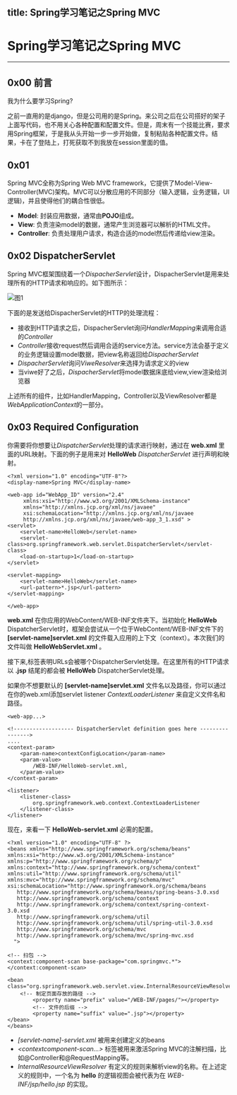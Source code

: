 title: Spring学习笔记之Spring MVC
---
# Spring学习笔记之Spring MVC

----------
## 0x00 前言
我为什么要学习Spring?   
   
之前一直用的是django，但是公司用的是Spring。来公司之后在公司搭好的架子上面写代码，也不用关心各种配置和配置文件。但是，周末有一个技能比赛，要求用Spring框架，于是我从头开始一步一步开始做，复制粘贴各种配置文件。结果，卡在了登陆上，打死获取不到我放在session里面的值。   
   
## 0x01   
   
Spring MVC全称为Spring Web MVC framework，它提供了Model-View-Controller(MVC)架构。MVC可以分散应用的不同部分（输入逻辑，业务逻辑，UI逻辑)，并且使得他们的耦合性很低。   
   
- **Model**: 封装应用数据，通常由**POJO**组成。   
- **View**: 负责渲染model的数据，通常产生浏览器可以解析的HTML文件。
- **Controller**: 负责处理用户请求，构造合适的model然后传递给view渲染。   
   
## 0x02 DispatcherServlet   
   
Spring MVC框架围绕着一个*DispacherServlet*设计，DispacherServlet是用来处理所有的HTTP请求和响应的。如下图所示：   
   
![图1](http://oy2p9zlfs.bkt.clouddn.com/spring_dispatcherservlet.png)   

下面的是发送给DispacherServlet的HTTP的处理流程：   
   
- 接收到HTTP请求之后，DispacherServlet询问*HandlerMapping*来调用合适的*Controller*
- *Controller*接收request然后调用合适的service方法。service方法会基于定义的业务逻辑设置model数据，把view名称返回给*DispacherServlet*
- *DispacherServlet*询问*ViweResolver*来选择为请求定义的view
- 当viwe好了之后，*DispacherServlet*将model数据床底给view,view渲染给浏览器
   
上述所有的组件，比如HandlerMapping，Controller以及ViewResolver都是*WebApplicationContext*的一部分。   
   
## 0x03 Required Configuration   
   
你需要将你想要让*DispatcherServlet*处理的请求进行映射，通过在 **web.xml** 里面的URL映射。下面的例子是用来对 **HelloWeb** *DispatcherServlet* 进行声明和映射。
   
    <?xml version="1.0" encoding="UTF-8"?>
	<display-name>Spring MVC</display-name>

	<web-app id="WebApp_ID" version="2.4"
		 xmlns:xsi="http://www.w3.org/2001/XMLSchema-instance" 
         xmlns="http://xmlns.jcp.org/xml/ns/javaee" 
         xsi:schemaLocation="http://xmlns.jcp.org/xml/ns/javaee 
         http://xmlns.jcp.org/xml/ns/javaee/web-app_3_1.xsd" >
	<servlet>
    	<servlet-name>HelloWeb</servlet-name>
    	<servlet-class>org.springframework.web.servlet.DispatcherServlet</servlet-class>
     	<load-on-startup>1</load-on-startup>
	</servlet>

	<servlet-mapping>
     	<servlet-name>HelloWeb</servlet-name>
    	<url-pattern>*.jsp</url-pattern>
	</servlet-mapping>

	</web-app>
   
**web.xml** 在你应用的WebContent/WEB-INF文件夹下。当初始化 **HelloWeb** DispatcherServlet时，框架会尝试从一个位于WebContent/WEB-INF文件下的 **[servlet-name]servlet.xml** 的文件载入应用的上下文（context）。本次我们的文件叫做 **HelloWebServlet.xml** 。   
   
接下来,<servlet-mapping>标签表明URLs会被哪个DispatcherServlet处理。在这里所有的HTTP请求以 **.jsp** 结尾的都会被 **HelloWeb** DispatcherServlet处理。   
   
如果你不想要默认的 **[servlet-name]servlet.xml** 文件名以及路径，你可以通过在你的web.xml添加servlet listener *ContextLoaderListener*  来自定义文件名和路径。   
   
	<web-app...>

	<!------------------- DispatcherServlet definition goes here ---------------->
	....
    <context-param>
		<param-name>contextConfigLocation</param-name>
		<param-value>
			/WEB-INF/HelloWeb-servlet.xml,
		</param-value>
	</context-param>

	<listener>
		<listener-class>
			org.springframework.web.context.ContextLoaderListener
		</listener-class>
	</listener>
   
现在，来看一下 **HelloWeb-servlet.xml** 必需的配置。   
   
    <?xml version="1.0" encoding="UTF-8" ?>
	<beans xmlns="http://www.springframework.org/schema/beans"
    xmlns:xsi="http://www.w3.org/2001/XMLSchema-instance" 
    xmlns:p="http://www.springframework.org/schema/p"
    xmlns:context="http://www.springframework.org/schema/context"
    xmlns:util="http://www.springframework.org/schema/util" 
    xmlns:mvc="http://www.springframework.org/schema/mvc"
    xsi:schemaLocation="http://www.springframework.org/schema/beans
       http://www.springframework.org/schema/beans/spring-beans-3.0.xsd
       http://www.springframework.org/schema/context 
       http://www.springframework.org/schema/context/spring-context-3.0.xsd
       http://www.springframework.org/schema/util 
       http://www.springframework.org/schema/util/spring-util-3.0.xsd 
       http://www.springframework.org/schema/mvc 
       http://www.springframework.org/schema/mvc/spring-mvc.xsd
      ">
	
	<!-- 扫包 -->
    <context:component-scan base-package="com.springmvc.*"></context:component-scan>
	
	<bean class="org.springframework.web.servlet.view.InternalResourceViewResolver">
    	<!-- 制定页面存放的路径 -->
        	<property name="prefix" value="/WEB-INF/pages/"></property>
            <!-- 文件的后缀 -->
            <property name="suffix" value=".jsp"></property>
    </bean>
	</beans>   
   


- *[servlet-name]-servlet.xml* 被用来创建定义的beans
- *<contextcomponent-scan...>* 标签被用来激活Spring MVC的注解扫描，比如@Controller和@RequestMapping等。   
- *InternalResourceViewResolver* 有定义的规则来解析view的名称。在上述定义的规则中，一个名为 **hello** 的逻辑视图会被代表为在 *WEB-INF/jsp/hello.jsp* 的实现。   
   
 